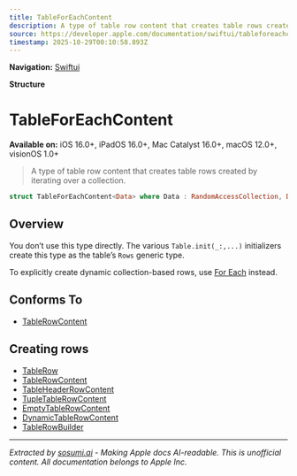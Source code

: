```yaml
---
title: TableForEachContent
description: A type of table row content that creates table rows created by iterating over a collection.
source: https://developer.apple.com/documentation/swiftui/tableforeachcontent
timestamp: 2025-10-29T00:10:58.893Z
---
```


**Navigation:** [Swiftui](/documentation/swiftui)

**Structure**

# TableForEachContent

**Available on:** iOS 16.0+, iPadOS 16.0+, Mac Catalyst 16.0+, macOS 12.0+, visionOS 1.0+

> A type of table row content that creates table rows created by iterating over a collection.

```swift
struct TableForEachContent<Data> where Data : RandomAccessCollection, Data.Element : Identifiable
```

## Overview

You don’t use this type directly. The various `Table.init(_:,...)` initializers create this type as the table’s `Rows` generic type.

To explicitly create dynamic collection-based rows, use [For Each](/documentation/swiftui/foreach) instead.

## Conforms To

- [TableRowContent](/documentation/swiftui/tablerowcontent)

## Creating rows

- [TableRow](/documentation/swiftui/tablerow)
- [TableRowContent](/documentation/swiftui/tablerowcontent)
- [TableHeaderRowContent](/documentation/swiftui/tableheaderrowcontent)
- [TupleTableRowContent](/documentation/swiftui/tupletablerowcontent)
- [EmptyTableRowContent](/documentation/swiftui/emptytablerowcontent)
- [DynamicTableRowContent](/documentation/swiftui/dynamictablerowcontent)
- [TableRowBuilder](/documentation/swiftui/tablerowbuilder)

---

*Extracted by [sosumi.ai](https://sosumi.ai) - Making Apple docs AI-readable.*
*This is unofficial content. All documentation belongs to Apple Inc.*
